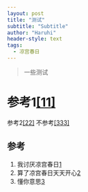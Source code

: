 ```yaml
---
layout: post
title: "测试"
subtitle: "Subtitle"
author: "Haruhi"
header-style: text
tags:
  - 凉宫春日
---
```


> 一些测试

# 参考1[\[11\]](#ref_1)

参考2[\[22\]](#ref_2)
不参考[\[333\]](#ref_3)

参考
--

1.    我讨厌凉宫春日[1](https://github.com/)
2.  算了凉宫春日天天开心[2](https://github.com/)
3.    懂你意思[3](https://github.com/)